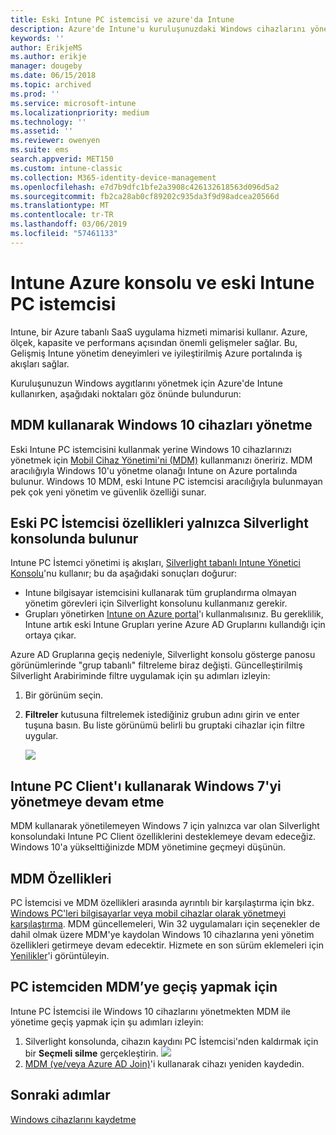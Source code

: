 ```yaml
---
title: Eski Intune PC istemcisi ve azure'da Intune
description: Azure'de Intune'u kuruluşunuzdaki Windows cihazlarını yönetmek için kullanırken dikkat edilecek hususlar.
keywords: ''
author: ErikjeMS
ms.author: erikje
manager: dougeby
ms.date: 06/15/2018
ms.topic: archived
ms.prod: ''
ms.service: microsoft-intune
ms.localizationpriority: medium
ms.technology: ''
ms.assetid: ''
ms.reviewer: owenyen
ms.suite: ems
search.appverid: MET150
ms.custom: intune-classic
ms.collection: M365-identity-device-management
ms.openlocfilehash: e7d7b9dfc1bfe2a3908c426132618563d096d5a2
ms.sourcegitcommit: fb2ca28ab0cf89202c935da3f9d98adcea20566d
ms.translationtype: MT
ms.contentlocale: tr-TR
ms.lasthandoff: 03/06/2019
ms.locfileid: "57461133"
---
```

# <a name="intune-on-azure-console-and-legacy-intune-pc-client"></a>Intune Azure konsolu ve eski Intune PC istemcisi

Intune, bir Azure tabanlı SaaS uygulama hizmeti mimarisi kullanır. Azure, ölçek, kapasite ve performans açısından önemli gelişmeler sağlar. Bu, Gelişmiş Intune yönetim deneyimleri ve iyileştirilmiş Azure portalında iş akışları sağlar. 

Kuruluşunuzun Windows aygıtlarını yönetmek için Azure'de Intune kullanırken, aşağıdaki noktaları göz önünde bulundurun:

## <a name="manage-windows-10-devices-by-using-mdm"></a>MDM kullanarak Windows 10 cihazları yönetme

Eski Intune PC istemcisini kullanmak yerine Windows 10 cihazlarınızı yönetmek için [Mobil Cihaz Yönetimi'ni (MDM)](https://docs.microsoft.com/intune/device-restrictions-windows-10) kullanmanızı öneririz. MDM aracılığıyla Windows 10'u yönetme olanağı Intune on Azure portalında bulunur. Windows 10 MDM, eski Intune PC istemcisi aracılığıyla bulunmayan pek çok yeni yönetim ve güvenlik özelliği sunar.

## <a name="legacy-pc-client-features-are-only-available-in-the-silverlight-console"></a>Eski PC İstemcisi özellikleri yalnızca Silverlight konsolunda bulunur

Intune PC İstemci yönetimi iş akışları, [Silverlight tabanlı Intune Yönetici Konsolu](https://manage.microsoft.com/)'nu kullanır; bu da aşağıdaki sonuçları doğurur:

- Intune bilgisayar istemcisini kullanarak tüm gruplandırma olmayan yönetim görevleri için Silverlight konsolunu kullanmanız gerekir.
- Grupları yönetirken [Intune on Azure portal](https://portal.azure.com/)'ı kullanmalısınız. Bu gereklilik, Intune artık eski Intune Grupları yerine Azure AD Gruplarını kullandığı için ortaya çıkar. 

Azure AD Gruplarına geçiş nedeniyle, Silverlight konsolu gösterge panosu görünümlerinde "grup tabanlı" filtreleme biraz değişti. Güncelleştirilmiş Silverlight Arabiriminde filtre uygulamak için şu adımları izleyin:

1. Bir görünüm seçin.
2. **Filtreler** kutusuna filtrelemek istediğiniz grubun adını girin ve enter tuşuna basın. Bu liste görünümü belirli bu gruptaki cihazlar için filtre uygular.

   ![](media/intune-legacy-pc-client/image01.png)


## <a name="continue-to-manage-windows-7-by-using-intune-pc-client"></a>Intune PC Client'ı kullanarak Windows 7'yi yönetmeye devam etme

MDM kullanarak yönetilemeyen Windows 7 için yalnızca var olan Silverlight konsolundaki Intune PC Client özelliklerini desteklemeye devam edeceğiz. Windows 10'a yükselttiğinizde MDM yönetimine geçmeyi düşünün.

## <a name="mdm-capabilities"></a>MDM Özellikleri

PC İstemcisi ve MDM özellikleri arasında ayrıntılı bir karşılaştırma için bkz. [Windows PC'leri bilgisayarlar veya mobil cihazlar olarak yönetmeyi karşılaştırma](pc-management-comparison.md). MDM güncellemeleri, Win 32 uygulamaları için seçenekler de dahil olmak üzere MDM'ye kaydolan Windows 10 cihazlarına yeni yönetim özellikleri getirmeye devam edecektir. Hizmete en son sürüm eklemeleri için [Yenilikler](https://docs.microsoft.com/intune/whats-new)'i görüntüleyin.

## <a name="switch-from-pc-client-to-mdm"></a>PC istemciden MDM’ye geçiş yapmak için

Intune PC İstemcisi ile Windows 10 cihazlarını yönetmekten MDM ile yönetime geçiş yapmak için şu adımları izleyin:

1. Silverlight konsolunda, cihazın kaydını PC İstemcisi'nden kaldırmak için bir **Seçmeli silme** gerçekleştirin.
  ![](media/intune-legacy-pc-client/image02.png)
2. [MDM (ve/veya Azure AD Join)](https://docs.microsoft.com/intune/windows-enroll)'i kullanarak cihazı yeniden kaydedin. 

## <a name="next-steps"></a>Sonraki adımlar
[Windows cihazlarını kaydetme](https://docs.microsoft.com/intune/windows-enroll)

 
